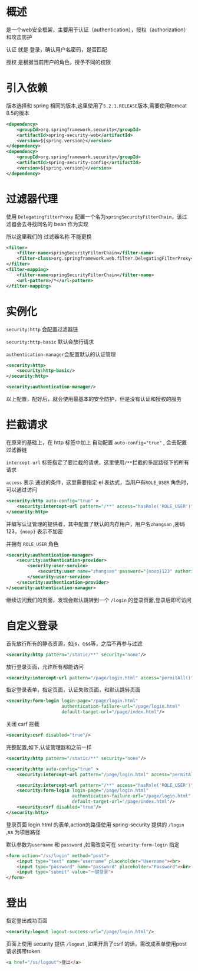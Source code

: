 # 概述

是一个web安全框架，主要用于认证（authentication），授权（authorization）和攻击防护

认证 就是 登录，确认用户名密码，是否匹配

授权 是根据当前用户的角色，授予不同的权限

# 引入依赖

版本选择和 spring 相同的版本,这里使用了`5.2.1.RELEASE`版本,需要使用tomcat 8.5的版本

```xml
<dependency>
    <groupId>org.springframework.security</groupId>
    <artifactId>spring-security-web</artifactId>
    <version>${spring.version}</version>
</dependency>
<dependency>
    <groupId>org.springframework.security</groupId>
    <artifactId>spring-security-config</artifactId>
    <version>${spring.version}</version>
</dependency>
```



# 过滤器代理

使用 `DelegatingFilterProxy` 配置一个名为`springSecurityFilterChain`，该过滤器会去寻找同名的 bean 作为实现

所以这里我们的 过滤器名称 不能更换

```xml
<filter>
    <filter-name>springSecurityFilterChain</filter-name>
    <filter-class>org.springframework.web.filter.DelegatingFilterProxy</filter-class>
</filter>
<filter-mapping>
    <filter-name>springSecurityFilterChain</filter-name>
    <url-pattern>/*</url-pattern>
</filter-mapping>
```



# 实例化

`security:http` 会配置过滤器链

`security:http-basic` 默认会放行请求

`authentication-manager`会配置默认的认证管理

```xml
<security:http>
    <security:http-basic/>
</security:http>

<security:authentication-manager/>
```

以上配置，配好后，就会使用最基本的安全防护，但是没有认证和授权的服务



# 拦截请求

在原来的基础上，在 http 标签中加上 自动配置 `auto-config="true"` , 会去配置过滤器链

`intercept-url` 标签指定了要拦截的请求，这里使用`/**`拦截的多层路径下的所有请求

`access`  表示 通过的条件，这里需要指定 el 表达式，当用户有`ROLE_USER` 角色时，可以通过访问

```xml
<security:http auto-config="true" >
    <security:intercept-url pattern="/**" access="hasRole('ROLE_USER')"/>
</security:http>
```

并编写认证管理的提供者，其中配置了默认的内存用户，用户名`zhangsan` ,密码 123，`{noop}` 表示不加密

并拥有 `ROLE_USER` 角色

```xml
<security:authentication-manager>
    <security:authentication-provider>
        <security:user-service>
            <security:user name="zhangsan" password="{noop}123" authorities="ROLE_USER" />
        </security:user-service>
    </security:authentication-provider>
</security:authentication-manager>
```

继续访问我们的页面，发现会默认跳转到一个 `/login` 的登录页面,登录后即可访问



# 自定义登录

首先放行所有的静态资源，如js，css等，之后不再参与过滤

```xml
<security:http pattern="/static/**" security="none"/>
```

放行登录页面，允许所有都能访问

```xml
<security:intercept-url pattern="/page/login.html" access="permitAll()"/>
```

指定登录表单，指定页面，认证失败页面，和默认跳转页面

```xml
<security:form-login login-page="/page/login.html"
                     authentication-failure-url="/page/login.html"
                     default-target-url="/page/index.html"/>
```

关闭 csrf 拦截

```xml
<security:csrf disabled="true"/>
```

完整配置,如下,认证管理器和之前一样

```xml
<security:http pattern="/static/**" security="none"/>

<security:http auto-config="true" >
    <security:intercept-url pattern="/page/login.html" access="permitAll()"/>

    <security:intercept-url pattern="/**" access="hasRole('ROLE_USER')"/>
    <security:form-login login-page="/page/login.html"
                         authentication-failure-url="/page/login.html"
                         default-target-url="/page/index.html"/>
    <security:csrf disabled="true"/>
</security:http>
```

登录页面 login.html 的表单,action的路径使用 spring-security 提供的 `/login` ,ss 为项目路径

默认参数为`username` 和 `password` ,如需改变可在 `security:form-login` 指定

```html
<form action="/ss/login" method="post">
    <input type="text" name="username" placeholder="Username"><br>
    <input type="password" name="password" placeholder="Password"><br>
    <input type="submit" value="一键登录">
</form>
```

# 登出

指定登出成功页面

```xml
<security:logout logout-success-url="/page/login.html"/>
```

页面上使用 security 提供 `/logout` ,如果开启了csrf 的话，需改成表单使用post请求携带token

```html
<a href="/ss/logout">登出</a>
```

